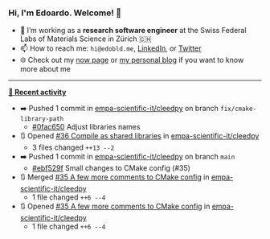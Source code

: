 ### Hi, I'm Edoardo. Welcome! 👋 

- 🔭 I’m working as a **research software engineer** at the Swiss Federal Labs of Materials Science in Zürich 🇨🇭
- 📫 How to reach me: `hi@edobld.me`, [LinkedIn](https://linkedin.com/in/edobld), or [Twitter](https://twitter.com/edobld)
- 🌐 Check out my [now page](https://edoardob.im/now) or [my personal blog](https://blog.edoardob.im) if you want to know more about me

---

**[📰 Recent activity](https://github.com/edoardob90)**
* ➡️ Pushed 1 commit in [empa-scientific-it/cleedpy](https://github.com/empa-scientific-it/cleedpy) on branch `fix/cmake-library-path`
  * [#0fac650](https://github.com/empa-scientific-it/cleedpy/commit/0fac650) Adjust libraries names
* 🔃 Opened [#36 Compile as shared libraries](https://github.com/empa-scientific-it/cleedpy/pull/36) in [empa-scientific-it/cleedpy](https://github.com/empa-scientific-it/cleedpy)
  * 3 files changed `++13 --2`
* ➡️ Pushed 1 commit in [empa-scientific-it/cleedpy](https://github.com/empa-scientific-it/cleedpy) on branch `main`
  * [#ebf529f](https://github.com/empa-scientific-it/cleedpy/commit/ebf529f) Small changes to CMake config (#35)
* 🔃 Merged [#35 A few more comments to CMake config](https://github.com/empa-scientific-it/cleedpy/pull/35) in [empa-scientific-it/cleedpy](https://github.com/empa-scientific-it/cleedpy)
  * 1 file changed `++6 --4`
* 🔃 Opened [#35 A few more comments to CMake config](https://github.com/empa-scientific-it/cleedpy/pull/35) in [empa-scientific-it/cleedpy](https://github.com/empa-scientific-it/cleedpy)
  * 1 file changed `++6 --4`


